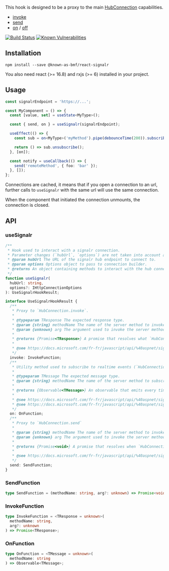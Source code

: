 This hook is designed to be a proxy to the main [HubConnection](https://docs.microsoft.com/fr-fr/javascript/api/@aspnet/signalr/hubconnection?view=signalr-js-latest) capabilities.

- [invoke](https://docs.microsoft.com/fr-fr/javascript/api/@aspnet/signalr/hubconnection?view=signalr-js-latest#invoke)
- [send](https://docs.microsoft.com/fr-fr/javascript/api/@aspnet/signalr/hubconnection?view=signalr-js-latest#send)
- [on](https://docs.microsoft.com/fr-fr/javascript/api/@aspnet/signalr/hubconnection?view=signalr-js-latest#on) / [off](https://docs.microsoft.com/fr-fr/javascript/api/@aspnet/signalr/hubconnection?view=signalr-js-latest#off)

[![Build Status](https://travis-ci.org/known-as-bmf/react-signalr.svg?branch=master)](https://travis-ci.org/known-as-bmf/react-signalr)
[![Known Vulnerabilities](https://snyk.io//test/github/known-as-bmf/react-signalr/badge.svg?targetFile=package.json)](https://snyk.io//test/github/known-as-bmf/react-signalr?targetFile=package.json)

## Installation

`npm install --save @known-as-bmf/react-signalr`

You also need react (>= 16.8) and rxjs (>= 6) installed in your project.

## Usage

```ts
const signalrEndpoint = 'https://...';

const MyComponent = () => {
  const [value, set] = useState<MyType>();

  const { send, on } = useSignalr(signalrEndpoint);

  useEffect(() => {
    const sub = on<MyType>('myMethod').pipe(debounceTime(200)).subscribe(set);

    return () => sub.unsubscribe();
  }, [on]);

  const notify = useCallback(() => {
    send('remoteMethod', { foo: 'bar' });
  }, []);
};
```

Connections are cached, it means that if you open a connection to an url, further calls to `useSignalr` with the same url will use the same connection.

When the component that initiated the connection unmounts, the connection is closed.

## API

### useSignalr

```ts
/**
 * Hook used to interact with a signalr connection.
 * Parameter changes (`hubUrl`, `options`) are not taken into account and will not rerender.
 * @param hubUrl The URL of the signalr hub endpoint to connect to.
 * @param options Options object to pass to connection builder.
 * @returns An object containing methods to interact with the hub connection.
 */
function useSignalr(
  hubUrl: string,
  options?: IHttpConnectionOptions
): UseSignalrHookResult;
```

```ts
interface UseSignalrHookResult {
  /**
   * Proxy to `HubConnection.invoke`.
   *
   * @typeparam TResponse The expected response type.
   * @param {string} methodName The name of the server method to invoke.
   * @param {unknown} arg The argument used to invoke the server method.
   *
   * @returns {Promise<TResponse>} A promise that resolves what `HubConnection.invoke` would have resolved.
   *
   * @see https://docs.microsoft.com/fr-fr/javascript/api/%40aspnet/signalr/hubconnection?view=signalr-js-latest#invoke
   */
  invoke: InvokeFunction;
  /**
   * Utility method used to subscribe to realtime events (`HubConnection.on`, `HubConnection.off`).
   *
   * @typeparam TMessage The expected message type.
   * @param {string} methodName The name of the server method to subscribe to.
   *
   * @returns {Observable<TMessage>} An observable that emits every time a realtime message is recieved.
   *
   * @see https://docs.microsoft.com/fr-fr/javascript/api/%40aspnet/signalr/hubconnection?view=signalr-js-latest#on
   * @see https://docs.microsoft.com/fr-fr/javascript/api/%40aspnet/signalr/hubconnection?view=signalr-js-latest#off
   */
  on: OnFunction;
  /**
   * Proxy to `HubConnection.send`
   *
   * @param {string} methodName The name of the server method to invoke.
   * @param {unknown} arg The argument used to invoke the server method.
   *
   * @returns {Promise<void>} A promise that resolves when `HubConnection.send` would have resolved.
   *
   * @see https://docs.microsoft.com/fr-fr/javascript/api/%40aspnet/signalr/hubconnection?view=signalr-js-latest#send
   */
  send: SendFunction;
}
```

### SendFunction

```ts
type SendFunction = (methodName: string, arg?: unknown) => Promise<void>;
```

### InvokeFunction

```ts
type InvokeFunction = <TResponse = unknown>(
  methodName: string,
  arg?: unknown
) => Promise<TResponse>;
```

### OnFunction

```ts
type OnFunction = <TMessage = unknown>(
  methodName: string
) => Observable<TMessage>;
```
